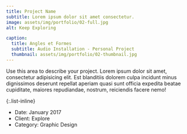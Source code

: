 ```yaml
---
title: Project Name
subtitle: Lorem ipsum dolor sit amet consectetur.
image: assets/img/portfolio/02-full.jpg
alt: Keep Exploring

caption:
  title: Angles et Formes
  subtitle: Audio Installation - Personal Project
  thumbnail: assets/img/portfolio/02-thumbnail.jpg
---
```

Use this area to describe your project. Lorem ipsum dolor sit amet, consectetur adipisicing elit. Est blanditiis dolorem culpa incidunt minus dignissimos deserunt repellat aperiam quasi sunt officia expedita beatae cupiditate, maiores repudiandae, nostrum, reiciendis facere nemo!

{:.list-inline}
- Date: January 2017
- Client: Explore
- Category: Graphic Design

